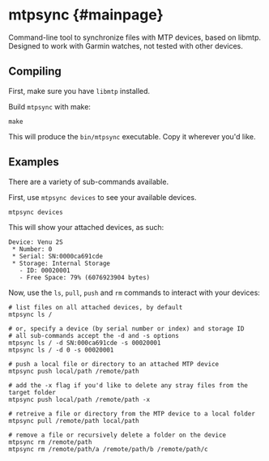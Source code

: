 # mtpsync {#mainpage}

Command-line tool to synchronize files with MTP devices, based on libmtp.
Designed to work with Garmin watches, not tested with other devices.

## Compiling

First, make sure you have `libmtp` installed.

Build `mtpsync` with make:

```shell
make
```

This will produce the `bin/mtpsync` executable. Copy it wherever you'd like.

## Examples

There are a variety of sub-commands available.

First, use `mtpsync devices` to see your available devices.

```shell
mtpsync devices
```

This will show your attached devices, as such:

```
Device: Venu 2S
 * Number: 0
 * Serial: SN:0000ca691cde
 * Storage: Internal Storage
   - ID: 00020001
   - Free Space: 79% (6076923904 bytes)
```

Now, use the `ls`, `pull`, `push` and `rm` commands to interact with your devices:

```shell
# list files on all attached devices, by default
mtpsync ls /

# or, specify a device (by serial number or index) and storage ID
# all sub-commands accept the -d and -s options
mtpsync ls / -d SN:000ca691cde -s 00020001
mtpsync ls / -d 0 -s 00020001

# push a local file or directory to an attached MTP device
mtpsync push local/path /remote/path

# add the -x flag if you'd like to delete any stray files from the target folder
mtpsync push local/path /remote/path -x

# retreive a file or directory from the MTP device to a local folder
mtpsync pull /remote/path local/path

# remove a file or recursively delete a folder on the device
mtpsync rm /remote/path
mtpsync rm /remote/path/a /remote/path/b /remote/path/c
```
